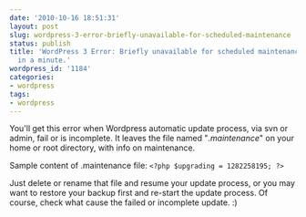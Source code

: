 ```yaml
---
date: '2010-10-16 18:51:31'
layout: post
slug: wordpress-3-error-briefly-unavailable-for-scheduled-maintenance
status: publish
title: 'WordPress 3 Error: Briefly unavailable for scheduled maintenance. Check back
  in a minute.'
wordpress_id: '1184'
categories:
- wordpress
tags:
- wordpress
---
```


You'll get this error when Wordpress automatic update process, via svn or admin, fail or is incomplete.  It leaves the file named "_.maintenance_" on your home or root directory, with info on maintenance.

Sample content of .maintenance file: `<?php $upgrading = 1282258195; ?>`

Just delete or rename that file and resume your update process, or you may want to restore your backup first and re-start the update process.  Of course, check what cause the failed or incomplete update. :)
